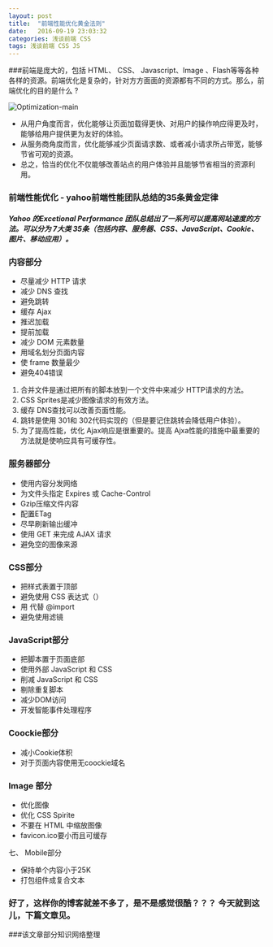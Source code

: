 ```yaml
---
layout: post
title:  "前端性能优化黄金法则"
date:   2016-09-19 23:03:32
categories: 浅谈前端 CSS
tags: 浅谈前端 CSS JS
---
```

###前端是庞大的，包括 HTML、 CSS、 Javascript、Image 、Flash等等各种各样的资源。前端优化是复杂的，针对方方面面的资源都有不同的方式。那么，前端优化的目的是什么 ?

![Optimization-main](http://i.imgur.com/OJwNxsP.jpg)


- 从用户角度而言，优化能够让页面加载得更快、对用户的操作响应得更及时，能够给用户提供更为友好的体验。
- 从服务商角度而言，优化能够减少页面请求数、或者减小请求所占带宽，能够节省可观的资源。
- 总之，恰当的优化不仅能够改善站点的用户体验并且能够节省相当的资源利用。


### 前端性能优化 - yahoo前端性能团队总结的35条黄金定律

##### Yahoo 的Excetional Performance 团队总结出了一系列可以提高网站速度的方法。可以分为 7大类 35条（包括内容、服务器、CSS、JavaScript、Cookie、图片、移动应用）。 


### 内容部分



- 尽量减少 HTTP 请求
- 减少 DNS 查找
- 避免跳转
- 缓存 Ajax
- 推迟加载
- 提前加载
- 减少 DOM 元素数量
- 用域名划分页面内容
- 使 frame 数量最少
- 避免404错误




1. 合并文件是通过把所有的脚本放到一个文件中来减少 HTTP请求的方法。
2. CSS Sprites是减少图像请求的有效方法。
3. 缓存 DNS查找可以改善页面性能。
4. 跳转是使用 301和 302代码实现的（但是要记住跳转会降低用户体验）。
5. 为了提高性能，优化 Ajax响应是很重要的。提高 Ajxa性能的措施中最重要的方法就是使响应具有可缓存性。
 

### 服务器部分

- 使用内容分发网络
- 为文件头指定 Expires 或 Cache-Control
- Gzip压缩文件内容
- 配置ETag
- 尽早刷新输出缓冲 
- 使用 GET 来完成 AJAX 请求
- 避免空的图像来源
 

### CSS部分

- 把样式表置于顶部
- 避免使用 CSS 表达式（）
- 用 <link> 代替 @import
- 避免使用滤镜
 


### JavaScript部分

- 把脚本置于页面底部
- 使用外部 JavaScript 和 CSS
- 削减 JavaScript 和 CSS
- 剔除重复脚本
- 减少DOM访问 
- 开发智能事件处理程序
 


### Coockie部分

- 减小Cookie体积
- 对于页面内容使用无coockie域名
 

### Image 部分

- 优化图像
- 优化 CSS Spirite
- 不要在 HTML 中缩放图像
- favicon.ico要小而且可缓存
 

七、 Mobile部分

- 保持单个内容小于25K
- 打包组件成复合文本


### 好了，这样你的博客就差不多了，是不是感觉很酷？？？ 今天就到这儿，下篇文章见。

###该文章部分知识网络整理